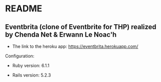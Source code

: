 # README

## Eventbrita (clone of Eventbrite for THP) realized by Chenda Net & Erwann Le Noac'h

* The link to the heroku app: 
https://eventbrita.herokuapp.com/

Configuration:

- Ruby version: 6.1.1

- Rails version: 5.2.3
